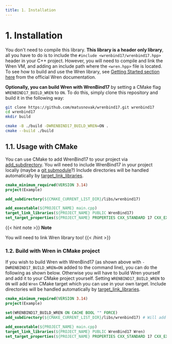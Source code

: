 ```yaml
---
title: 1. Installation
---
```


# 1. Installation

You don't need to compile this library. **This library is a header only library**, all you have to do is to include the `#include <wrenbind17/wrenbind17.hpp>` header in your C++ project. However, you will need to compile and link the Wren VM, and adding an include path where the `<wren.hpp>` file is located. To see how to build and use the Wren library, see [Getting Started section here](http://wren.io/getting-started.html) from the official Wren documentation.

**Optionally, you can build Wren with WrenBind17** by setting a CMake flag `WRENBIND17_BUILD_WREN` to `ON`. To do this, simply clone this repository and build it in the following way:

```bash
git clone https://github.com/matusnovak/wrenbind17.git wrenbind17
cd wrenbind17
mkdir build

cmake -B ./build -DWRENBIND17_BUILD_WREN=ON .
cmake --build ./build
```

## 1.1. Usage with CMake

You can use CMake to add WrenBind17 to your project via [add_subdirectory](https://cmake.org/cmake/help/v3.0/command/add_subdirectory.html). You will need to include WrenBind17 in your project locally (maybe a [git submodule](https://git-scm.com/book/en/v2/Git-Tools-Submodules)?) Include directories will be handled automatically by [target_link_libraries](https://cmake.org/cmake/help/latest/command/target_link_libraries.html).

```cmake
cmake_minimum_required(VERSION 3.14)
project(Example)

add_subdirectory(${CMAKE_CURRENT_LIST_DIR}/libs/wrenbind17)

add_executable(${PROJECT_NAME} main.cpp)
target_link_libraries(${PROJECT_NAME} PUBLIC WrenBind17)
set_target_properties(${PROJECT_NAME} PROPERTIES CXX_STANDARD 17 CXX_EXTENSIONS OFF) #c++17
```

{{< hint note >}}
**Note**

You will need to link Wren library too!
{{< /hint >}}


### 1.2. Build with Wren in CMake project

If you wish to build Wren with WrenBind17 (as shown above with `-DWRENBIND17_BUILD_WREN=ON` added to the command line), you can do the following as shown below. Otherwise you will have to build Wren yourself and add it to your CMake project yourself. Setting `WRENBIND17_BUILD_WREN` to `ON` will add `Wren` CMake target which you can use in your own target. Include directories will be handled automatically by [target_link_libraries](https://cmake.org/cmake/help/latest/command/target_link_libraries.html).

```cmake
cmake_minimum_required(VERSION 3.14)
project(Example)

set(WRENBIND17_BUILD_WREN ON CACHE BOOL "" FORCE)
add_subdirectory(${CMAKE_CURRENT_LIST_DIR}/libs/wrenbind17) # Will add Wren target

add_executable(${PROJECT_NAME} main.cpp)
target_link_libraries(${PROJECT_NAME} PUBLIC WrenBind17 Wren)
set_target_properties(${PROJECT_NAME} PROPERTIES CXX_STANDARD 17 CXX_EXTENSIONS OFF) #c++17

```
